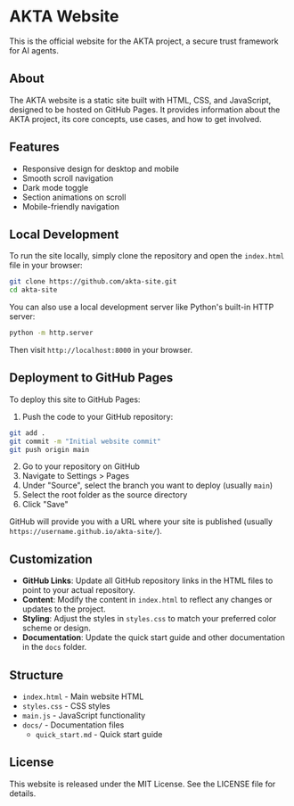 # AKTA Website

This is the official website for the AKTA project, a secure trust framework for AI agents.

## About

The AKTA website is a static site built with HTML, CSS, and JavaScript, designed to be hosted on GitHub Pages. It provides information about the AKTA project, its core concepts, use cases, and how to get involved.

## Features

- Responsive design for desktop and mobile
- Smooth scroll navigation
- Dark mode toggle
- Section animations on scroll
- Mobile-friendly navigation

## Local Development

To run the site locally, simply clone the repository and open the `index.html` file in your browser:

```bash
git clone https://github.com/akta-site.git
cd akta-site
```

You can also use a local development server like Python's built-in HTTP server:

```bash
python -m http.server
```

Then visit `http://localhost:8000` in your browser.

## Deployment to GitHub Pages

To deploy this site to GitHub Pages:

1. Push the code to your GitHub repository:

```bash
git add .
git commit -m "Initial website commit"
git push origin main
```

2. Go to your repository on GitHub
3. Navigate to Settings > Pages
4. Under "Source", select the branch you want to deploy (usually `main`)
5. Select the root folder as the source directory
6. Click "Save"

GitHub will provide you with a URL where your site is published (usually `https://username.github.io/akta-site/`).

## Customization

- **GitHub Links**: Update all GitHub repository links in the HTML files to point to your actual repository.
- **Content**: Modify the content in `index.html` to reflect any changes or updates to the project.
- **Styling**: Adjust the styles in `styles.css` to match your preferred color scheme or design.
- **Documentation**: Update the quick start guide and other documentation in the `docs` folder.

## Structure

- `index.html` - Main website HTML
- `styles.css` - CSS styles
- `main.js` - JavaScript functionality
- `docs/` - Documentation files
  - `quick_start.md` - Quick start guide

## License

This website is released under the MIT License. See the LICENSE file for details. 